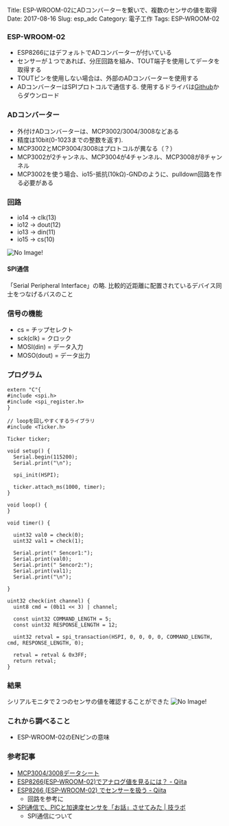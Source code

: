 Title: ESP-WROOM-02にADコンバーターを繋いで、複数のセンサの値を取得
Date: 2017-08-16
Slug: esp_adc
Category: 電子工作
Tags: ESP-WROOM-02

### ESP-WROOM-02
* ESP8266にはデフォルトでADコンバーターが付いている
* センサーが１つであれば、分圧回路を組み、TOUT端子を使用してデータを取得する
* TOUTピンを使用しない場合は、外部のADコンバーターを使用する
* ADコンバーターはSPIプロトコルで通信する. 使用するドライバは[Github](https://github.com/MetalPhreak/ESP8266_SPI_Driver)からダウンロード

### ADコンバーター
* 外付けADコンバーターは、MCP3002/3004/3008などある
* 精度は10bit(0-1023までの整数を返す).
* MCP3002とMCP3004/3008はプロトコルが異なる（？）
* MCP3002が2チャンネル、MCP3004が4チャンネル、MCP3008が8チャンネル
* MCP3002を使う場合、io15-抵抗(10kΩ)-GNDのように、pulldown回路を作る必要がある

### 回路
* io14 → clk(13)
* io12 → dout(12)
* io13 → din(11)
* io15 → cs(10)

![No Image!]({filename}/image/ESP_Photocell_ADConverter_bb.png)

#### SPI通信
「Serial Peripheral Interface」の略. 比較的近距離に配置されているデバイス同士をつなげるバスのこと

### 信号の機能
* cs = チップセレクト
* sck(clk) = クロック
* MOSI(din) = データ入力
* MOSO(dout) = データ出力

### プログラム
```
extern "C"{
#include <spi.h>
#include <spi_register.h>
}

// loopを回しやすくするライブラリ
#include <Ticker.h>

Ticker ticker;

void setup() {
  Serial.begin(115200);
  Serial.print("\n");

  spi_init(HSPI);

  ticker.attach_ms(1000, timer);
}

void loop() {
}

void timer() {

  uint32 val0 = check(0);
  uint32 val1 = check(1);

  Serial.print(" Sencor1:");
  Serial.print(val0);
  Serial.print(" Sencor2:");
  Serial.print(val1);
  Serial.print("\n");

}

uint32 check(int channel) {
  uint8 cmd = (0b11 << 3) | channel;

  const uint32 COMMAND_LENGTH = 5;
  const uint32 RESPONSE_LENGTH = 12;

  uint32 retval = spi_transaction(HSPI, 0, 0, 0, 0, COMMAND_LENGTH, cmd, RESPONSE_LENGTH, 0);

  retval = retval & 0x3FF;
  return retval;
}

```

### 結果
シリアルモニタで２つのセンサの値を確認することができた
![No Image!]({filename}/image/esp_adc_output.png)

### これから調べること
* ESP-WROOM-02のENピンの意味

### 参考記事
* [MCP3004/3008データシート](http://ww1.microchip.com/downloads/en/DeviceDoc/21295d.pdf)
* [ESP8266(ESP-WROOM-02)でアナログ値を見るには？ - Qiita](http://qiita.com/ryokai/items/9b0c56616b4550eb05f1)
* [ESP8266 (ESP-WROOM-02) でセンサーを扱う - Qiita](http://qiita.com/exabugs/items/9ca4093813db71278b39)
    - 回路を参考に
* [SPI通信で、PICと加速度センサを「お話」させてみた | 技ラボ](http://wazalabo.com/pic-spi.html)
    - SPI通信について
